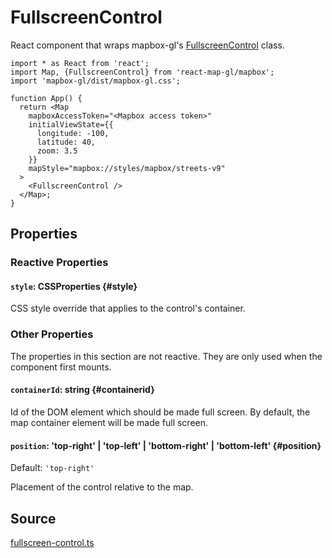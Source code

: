 # FullscreenControl

React component that wraps mapbox-gl's [FullscreenControl](https://docs.mapbox.com/mapbox-gl-js/api/markers/#fullscreencontrol) class.

```tsx
import * as React from 'react';
import Map, {FullscreenControl} from 'react-map-gl/mapbox';
import 'mapbox-gl/dist/mapbox-gl.css';

function App() {
  return <Map
    mapboxAccessToken="<Mapbox access token>"
    initialViewState={{
      longitude: -100,
      latitude: 40,
      zoom: 3.5
    }}
    mapStyle="mapbox://styles/mapbox/streets-v9"
  >
    <FullscreenControl />
  </Map>;
}
```


## Properties

### Reactive Properties

#### `style`: CSSProperties {#style}

CSS style override that applies to the control's container.


### Other Properties

The properties in this section are not reactive. They are only used when the component first mounts.

#### `containerId`: string {#containerid}

Id of the DOM element which should be made full screen. By default, the map container element will be made full screen.
  
#### `position`: 'top-right' | 'top-left' | 'bottom-right' | 'bottom-left' {#position}

Default: `'top-right'`

Placement of the control relative to the map.


## Source

[fullscreen-control.ts](https://github.com/visgl/react-map-gl/tree/8.0-release/modules/react-mapbox/src/components/fullscreen-control.ts)

